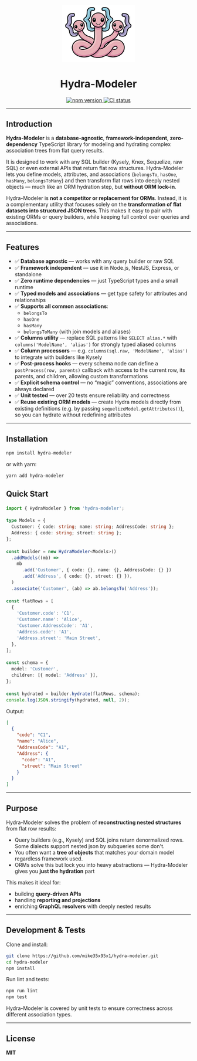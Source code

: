 <p align="center">
  <img src=".github/assets/hydra-modeler-logo.jpg" alt="Hydra Modeler" width="200"/>
</p>

<h1 align="center">Hydra-Modeler</h1>

<p align="center">
  <a href="https://www.npmjs.com/package/hydra-modeler">
    <img src="https://img.shields.io/npm/v/hydra-modeler.svg" alt="npm version"/>
  </a>
  <a href="https://github.com/mike35x95x1/hydra-modeler/actions/workflows/ci.yml">
    <img src="https://github.com/mike35x95x1/hydra-modeler/actions/workflows/ci.yml/badge.svg?branch=main" alt="CI status"/>
  </a>
</p>

---

## Introduction

**Hydra-Modeler** is a **database-agnostic**, **framework-independent**, **zero-dependency** TypeScript library for modeling and hydrating complex association trees from flat query results.

It is designed to work with any SQL builder (Kysely, Knex, Sequelize, raw SQL) or even external APIs that return flat row structures. Hydra-Modeler lets you define models, attributes, and associations (`belongsTo`, `hasOne`, `hasMany`, `belongsToMany`) and then transform flat rows into deeply nested objects — much like an ORM hydration step, but **without ORM lock-in**.

Hydra-Modeler is **not a competitor or replacement for ORMs**. Instead, it is a complementary utility that focuses solely on the **transformation of flat datasets into structured JSON trees**. This makes it easy to pair with existing ORMs or query builders, while keeping full control over queries and associations.

---

## Features

- ✅ **Database agnostic** — works with any query builder or raw SQL
- ✅ **Framework independent** — use it in Node.js, NestJS, Express, or standalone
- ✅ **Zero runtime dependencies** — just TypeScript types and a small runtime
- ✅ **Typed models and associations** — get type safety for attributes and relationships
- ✅ **Supports all common associations**:
  - `belongsTo`
  - `hasOne`
  - `hasMany`
  - `belongsToMany` (with join models and aliases)
- ✅ **Columns utility** — replace SQL patterns like `SELECT alias.*` with `columns('ModelName', 'alias')` for strongly typed aliased columns
- ✅ **Column processors** — e.g. `columns(sql.raw, 'ModelName', 'alias')` to integrate with builders like Kysely
- ✅ **Post-process hooks** — every schema node can define a `postProcess(row, parents)` callback with access to the current row, its parents, and children, allowing custom transformations
- ✅ **Explicit schema control** — no “magic” conventions, associations are always declared
- ✅ **Unit tested** — over 20 tests ensure reliability and correctness
- ✅ **Reuse existing ORM models** — create Hydra models directly from existing definitions (e.g. by passing `sequelizeModel.getAttributes()`), so you can hydrate without redefining attributes

---

## Installation

```bash
npm install hydra-modeler
```

or with yarn:

```bash
yarn add hydra-modeler
```

## Quick Start

```ts
import { HydraModeler } from 'hydra-modeler';

type Models = {
  Customer: { code: string; name: string; AddressCode: string };
  Address: { code: string; street: string };
};

const builder = new HydraModeler<Models>()
  .addModels((mb) =>
    mb
      .add('Customer', { code: {}, name: {}, AddressCode: {} })
      .add('Address', { code: {}, street: {} }),
  )
  .associate('Customer', (ab) => ab.belongsTo('Address'));

const flatRows = [
  {
    'Customer.code': 'C1',
    'Customer.name': 'Alice',
    'Customer.AddressCode': 'A1',
    'Address.code': 'A1',
    'Address.street': 'Main Street',
  },
];

const schema = {
  model: 'Customer',
  children: [{ model: 'Address' }],
};

const hydrated = builder.hydrate(flatRows, schema);
console.log(JSON.stringify(hydrated, null, 2));
```

Output:

```json
[
  {
    "code": "C1",
    "name": "Alice",
    "AddressCode": "A1",
    "Address": {
      "code": "A1",
      "street": "Main Street"
    }
  }
]
```

---

## Purpose

Hydra-Modeler solves the problem of **reconstructing nested structures** from flat row results:

- Query builders (e.g., Kysely) and SQL joins return denormalized rows. Some dialects support nested json by subqueries some don't.
- You often want a **tree of objects** that matches your domain model regardless framework used.
- ORMs solve this but lock you into heavy abstractions — Hydra-Modeler gives you **just the hydration** part

This makes it ideal for:

- building **query-driven APIs**
- handling **reporting and projections**
- enriching **GraphQL resolvers** with deeply nested results

---

## Development & Tests

Clone and install:

```bash
git clone https://github.com/mike35x95x1/hydra-modeler.git
cd hydra-modeler
npm install
```

Run lint and tests:

```bash
npm run lint
npm test
```

Hydra-Modeler is covered by unit tests to ensure correctness across different association types.

---

## License

**MIT**
